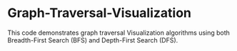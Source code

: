 # Graph-Traversal-Visualization
This code demonstrates graph traversal  Visualization algorithms using both Breadth-First Search (BFS) and Depth-First Search (DFS).
